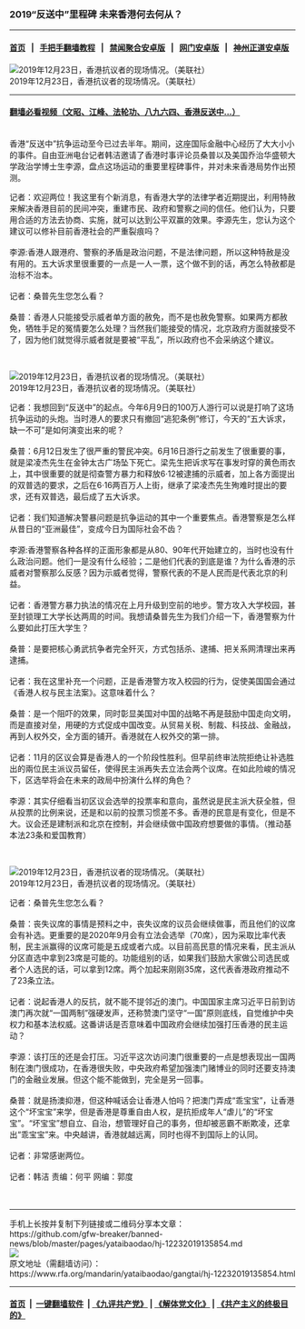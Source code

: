 ### 2019“反送中”里程碑 未来香港何去何从？
------------------------

#### [首页](https://github.com/gfw-breaker/banned-news/blob/master/README.md) &nbsp;&nbsp;|&nbsp;&nbsp; [手把手翻墙教程](https://github.com/gfw-breaker/guides/wiki) &nbsp;&nbsp;|&nbsp;&nbsp; [禁闻聚合安卓版](https://github.com/gfw-breaker/bn-android) &nbsp;&nbsp;|&nbsp;&nbsp; [网门安卓版](https://github.com/oGate2/oGate) &nbsp;&nbsp;|&nbsp;&nbsp; [神州正道安卓版](https://github.com/SzzdOgate/update) 



<div id="headerimg">
 <img alt="2019年12月23日，香港抗议者的现场情况。（美联社）" src="https://www.rfa.org/mandarin/yataibaodao/gangtai/hj-12232019135854.html/1/@@images/34b5b91e-9c92-44ff-ad39-e84e89ce614a.jpeg" title="2019年12月23日，香港抗议者的现场情况。（美联社）"/>
 <div id="headerimgcontents">
  <div id="headerimgcaption">
   <span>
    2019年12月23日，香港抗议者的现场情况。（美联社）
   </span>
   <!-- zoomattribute -->
  </div>
  <!-- headerimgcaption -->
 </div>
 <!-- headerimagecontents -->
</div>

<hr/>


#### [翻墙必看视频（文昭、江峰、法轮功、八九六四、香港反送中...）](https://github.com/gfw-breaker/banned-news/blob/master/pages/link3.md)

<div id="storytext">
 <div>
  <div class="slot_header">
  </div>
 </div>
 <p>
  <br/>
  香港“反送中”抗争运动至今已过去半年。期间，这座国际金融中心经历了大大小小的事件。自由亚洲电台记者韩洁邀请了香港时事评论员桑普以及美国乔治华盛顿大学政治学博士生李源，盘点这场运动的重要里程碑事件，并对未来香港局势作出预测。
 </p>
 <p>
  记者：欢迎两位！我这里有个新消息，有香港大学的法律学者近期提出，利用特赦来解决香港目前的民间冲突，重建市民、政府和警察之间的信任。他们认为，只要用合适的方法去协商、实施，就可以达到公平双赢的效果。李源先生，您认为这个建议可以修补目前香港社会的严重裂痕吗？
  <br/>
  <br/>
  李源:香港人跟港府、警察的矛盾是政治问题，不是法律问题，所以这种特赦是没有用的。五大诉求里很重要的一点是一人一票，这个做不到的话，再怎么特赦都是治标不治本。
  <br/>
  <br/>
  记者：桑普先生您怎么看？
  <br/>
  <br/>
  桑普：香港人只能接受示威者单方面的赦免，而不是也赦免警察。如果两方都赦免，牺牲手足的冤情要怎么处理？当然我们能接受的情况，北京政府方面就接受不了，因为他们就觉得示威者就是要被“平乱”，所以政府也不会采纳这个建议。
 </p>
 <p>
  <br/>
  <div class="image-inline captioned" style="width:1793px;">
   <div style="width:1793px;">
    <img alt="2019年12月23日，香港抗议者的现场情况。（美联社）" src="https://www.rfa.org/mandarin/yataibaodao/gangtai/hj-12232019135854.html/AP_19357527123296.jpg" title="2019年12月23日，香港抗议者的现场情况。（美联社）"/>
   </div>
   <div class="image-caption">
    <span style="width:1793px;">
     2019年12月23日，香港抗议者的现场情况。（美联社）
    </span>
    <span class="copyright">
    </span>
   </div>
  </div>
 </p>
 <p>
  记者：我想回到“反送中”的起点。今年6月9日的100万人游行可以说是打响了这场抗争运动的头炮。当时港人的要求只有撤回“逃犯条例”修订，今天的“五大诉求，缺一不可”是如何演变出来的呢？
  <br/>
  <br/>
  桑普：6月12日发生了很严重的警民冲突。6月16日游行之前发生了很重要的事，就是梁凌杰先生在金钟太古广场坠下死亡。梁先生把诉求写在事发时穿的黄色雨衣上，其中很重要的就是彻查警方暴力和释放6·12被逮捕的示威者，加上各方面提出的双普选的要求，之后在6·16两百万人上街，继承了梁凌杰先生殉难时提出的要求，还有双普选，最后成了五大诉求。
  <br/>
  <br/>
  记者：我们知道解决警暴问题是抗争运动的其中一个重要焦点。香港警察是怎么样从昔日的“亚洲最佳”，变成今日为国际社会不齿？
  <br/>
  <br/>
  李源:香港警察各种各样的正面形象都是从80、90年代开始建立的，当时也没有什么政治问题。他们一是没有什么经验；二是他们代表的到底是谁？为什么香港的示威者对警察那么反感？因为示威者觉得，警察代表的不是人民而是代表北京的利益。
  <br/>
  <br/>
  记者：香港警方暴力执法的情况在上月升级到空前的地步。警方攻入大学校园，甚至封锁理工大学长达两周的时间。我想请桑普先生为我们介绍一下，香港警察为什么要如此打压大学生？
  <br/>
  <br/>
  桑普：是要把核心勇武抗争者完全歼灭，方式包括杀、逮捕、把关系网清理出来再逮捕。
  <br/>
  <br/>
  记者：我在这里补充一个问题，正是香港警方攻入校园的行为，促使美国国会通过《香港人权与民主法案》。这意味着什么？
  <br/>
  <br/>
  桑普：是一个阻吓的效果，同时彰显美国对中国的战略不再是鼓励中国走向文明，而是直接对垒，用硬的方式促成中国改变。从贸易关税、制裁、科技战、金融战，再到人权外交，全方面的铺开。香港就在人权外交的第一排。
  <br/>
  <br/>
  记者：11月的区议会算是香港人的一个阶段性胜利。但早前终审法院拒绝让补选胜出的兩位民主派议员留任，使得民主派再失去立法会两个议席。在如此险峻的情况下，区选举将会在未来的政局中扮演什么样的角色？
  <br/>
  <br/>
  李源：其实仔细看当初区议会选举的投票率和意向，虽然说是民主派大获全胜，但从投票的比例来说，还是和以前的投票习惯差不多。香港的民意是有变化，但是不大。议会还是建制派和北京在控制，并会继续做中国政府想要做的事情。（推动基本法23条和爱国教育）
 </p>
 <p>
  <br/>
  <div class="image-inline captioned" style="width:1983px;">
   <div style="width:1983px;">
    <img alt="2019年12月23日，香港抗议者的现场情况。（美联社）" src="https://www.rfa.org/mandarin/yataibaodao/gangtai/hj-12232019135854.html/AP_19357520182140.jpg" title="2019年12月23日，香港抗议者的现场情况。（美联社）"/>
   </div>
   <div class="image-caption">
    <span style="width:1983px;">
     2019年12月23日，香港抗议者的现场情况。（美联社）
    </span>
    <span class="copyright">
    </span>
   </div>
  </div>
 </p>
 <p>
  记者：桑普先生您怎么看？
  <br/>
  <br/>
  桑普：丧失议席的事情是预料之中，丧失议席的议员会继续做事，而且他们的议席会有补选。更重要的是2020年9月会有立法会选举（70席），因为采取比率代表制，民主派赢得的议席可能是五成或者六成。以目前高民意的情况来看，民主派从分区直选中拿到23席是可能的。功能组别的话，如果我们鼓励大家做公司选民或者个人选民的话，可以拿到12席。两个加起来刚刚35席，这代表香港政府推动不了23条立法。
  <br/>
  <br/>
  记者：说起香港人的反抗，就不能不提邻近的澳门。中国国家主席习近平日前到访澳门再次就“一国两制”强硬发声，还称赞澳门坚守“一国”原则底线，自觉维护中央权力和基本法权威。这番讲话是否意味着中国政府会继续加强打压香港的民主运动？
  <br/>
  <br/>
  李源：该打压的还是会打压。习近平这次访问澳门很重要的一点是想表现出一国两制在澳门很成功，在香港很失败，中央政府希望加强澳门赌博业的同时还要支持澳门的金融业发展。但这个能不能做到，完全是另一回事。
  <br/>
  <br/>
  桑普：就是扬澳抑港，但这种喊话会让香港人怕吗？把澳门弄成“乖宝宝”，让香港这个“坏宝宝”来学，但是香港是尊重自由人权，是抗拒成年人“虐儿”的“坏宝宝”。“坏宝宝”想自立、自治，想管理好自己的事务，但却被恶霸不断欺凌，还拿出“乖宝宝”来。中央越讲，香港就越远离，同时也得不到国际上的认同。
  <br/>
  <br/>
  记者：非常感谢两位。
  <br/>
  <br/>
  记者：韩洁 责编：何平 网编：郭度
  <br/>
  <br/>
  <br/>
 </p>
</div>

<hr/>
手机上长按并复制下列链接或二维码分享本文章：<br/>
https://github.com/gfw-breaker/banned-news/blob/master/pages/yataibaodao/hj-12232019135854.md <br/>
<a href='https://github.com/gfw-breaker/banned-news/blob/master/pages/yataibaodao/hj-12232019135854.md'><img src='https://github.com/gfw-breaker/banned-news/blob/master/pages/yataibaodao/hj-12232019135854.md.png'/></a> <br/>
原文地址（需翻墙访问）：https://www.rfa.org/mandarin/yataibaodao/gangtai/hj-12232019135854.html


------------------------
#### [首页](https://github.com/gfw-breaker/banned-news/blob/master/README.md) &nbsp;|&nbsp; [一键翻墙软件](https://github.com/gfw-breaker/nogfw/blob/master/README.md) &nbsp;| [《九评共产党》](https://github.com/gfw-breaker/9ping.md/blob/master/README.md#九评之一评共产党是什么) | [《解体党文化》](https://github.com/gfw-breaker/jtdwh.md/blob/master/README.md) | [《共产主义的终极目的》](https://github.com/gfw-breaker/gczydzjmd.md/blob/master/README.md)


<img src='http://gfw-breaker.win/banned-news/pages/yataibaodao/hj-12232019135854.md' width='0px' height='0px'/>